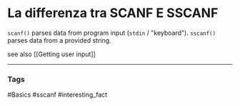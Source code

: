 # La differenza tra SCANF E SSCANF 
 
```scanf()``` parses data from program input (```stdin``` / "keyboard").
```sscanf()``` parses data from a provided string.

see also
[[Getting user input]]


---
### Tags 
#Basics 
#sscanf
#interesting_fact 

